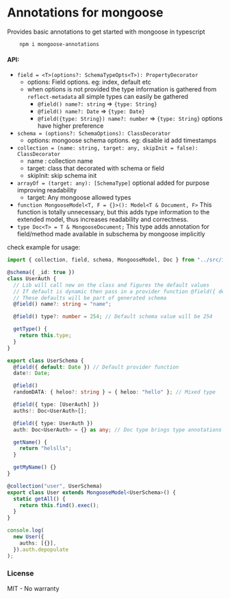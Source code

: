# Annotations for mongoose

Provides basic annotations to get started with mongoose in typescript

```
    npm i mongoose-annotations
```

#### API:

- `field = <T>(options?: SchemaTypeOpts<T>): PropertyDecorator`
  - options: Field options. eg: index, default etc
  - when options is not provided the type information is gathered from `reflect-metadata` all simple types can easily be gathered
    - `@field() name?: string` => `{type: String}`
    - `@field() name?: Date` => `{type: Date}`
    - `@field({type: String}) name?: number` => `{type: String}` options have higher preference
- `schema = (options?: SchemaOptions): ClassDecorator`
  - options: mongoose schema options. eg: disable id add timestamps
- `collection = (name: string, target: any, skipInit = false): ClassDecorator`
  - name : collection name
  - target: class that decorated with schema or field
  - skipInit: skip schema init
- `arrayOf = (target: any): [SchemaType]` optional added for purpose improving readability
  - target: Any mongoose allowed types
- `function MongooseModel<T, F = {}>(): Model<T & Document, F>` This function is totally unnecessary, but this adds type information to the extended model, thus increases readability and correctness.
- `type Doc<T> = T & MongooseDocument;` This type adds annotation for field/method made available in subschema by mongoose implicitly

check example for usage:

```typescript
import { collection, field, schema, MongooseModel, Doc } from "../src/index";

@schema({ _id: true })
class UserAuth {
  // Lib will call new on the class and figures the default values
  // If default is dynamic then pass in a provider function @field({ default: ... })
  // These defaults will be part of generated schema
  @field() name?: string = "name";

  @field() type?: number = 254; // Default schema value will be 254

  getType() {
    return this.type;
  }
}

export class UserSchema {
  @field({ default: Date }) // Default provider function
  date!: Date;

  @field()
  randomDATA: { heloo?: string } = { heloo: "hello" }; // Mixed type

  @field({ type: [UserAuth] })
  auths!: Doc<UserAuth>[];

  @field({ type: UserAuth })
  auth: Doc<UserAuth> = {} as any; // Doc type brings type annotations for sub schema

  getName() {
    return "helslls";
  }

  getMyName() {}
}

@collection("user", UserSchema)
export class User extends MongooseModel<UserSchema>() {
  static getAll() {
    return this.find().exec();
  }
}

console.log(
  new User({
    auths: [{}],
  }).auth.depopulate
);
```

### License

MIT - No warranty
